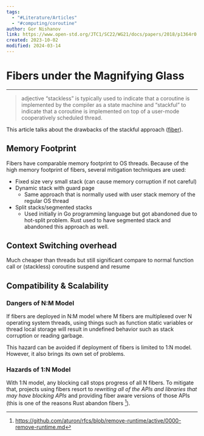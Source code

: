 ```yaml
---
tags:
  - "#Literature/Articles"
  - "#computing/coroutine"
author: Gor Nishanov
link: https://www.open-std.org/JTC1/SC22/WG21/docs/papers/2018/p1364r0.pdf
created: 2023-10-02
modified: 2024-03-14
---
```

# Fibers under the Magnifying Glass

---
> adjective “stackless” is typically used to indicate that a coroutine is implemented by the compiler as a state machine and “stackful” to indicate that a coroutine is implemented on top of a user-mode cooperatively scheduled thread.

This article talks about the drawbacks of the stackful approach ([fiber](./content/Concepts/fiber.md#)).

## Memory Footprint
Fibers have comparable memory footprint to OS threads. Because of the high memory footprint of fibers, several mitigation techniques are used:
- Fixed size very small stack (can cause memory corruption if not careful)
- Dynamic stack with guard page
  - Same approach that is normally used with user stack memory of the regular OS thread
- Split stacks/segmented stacks
  - Used initially in Go programming language but got abandoned due to hot-split problem. Rust used to have segmented stack and abandoned this approach as well.

## Context Switching overhead
Much cheaper than threads but still significant compare to normal function call or (stackless) coroutine suspend and resume

## Compatibility & Scalability
### Dangers of N:M Model
If fibers are deployed in N:M model where M fibers are multiplexed over N operating system threads, using things such as function static variables or thread local storage will result in undefined behavior such as stack corruption or reading garbage.

This hazard can be avoided if deployment of fibers is limited to 1:N model. However, it also brings its own set of problems.
### Hazards of 1:N Model
With 1:N model, any blocking call stops progress of all N fibers. To mitigate that, projects using fibers resort to *rewriting all of the APIs and libraries that may have blocking APIs* and providing fiber aware versions of those APIs (this is one of the reasons Rust abandon fibers [^1]).


[^1]: https://github.com/aturon/rfcs/blob/remove-runtime/active/0000-remove-runtime.md